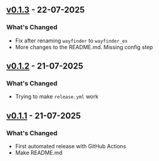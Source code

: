 ## [v0.1.3](https://github.com/andresgutgon/wayfinder_ex/compare/v0.1.2...v0.1.3) - 22-07-2025

### What's Changed
* Fix after renaming `wayfinder` to `wayfinder_ex`
* More changes to the README.md. Missing config step

## [v0.1.2](https://github.com/andresgutgon/wayfinder_ex/compare/v0.1.1...v0.1.2) - 21-07-2025

### What's Changed
* Trying to make `release.yml` work

## [v0.1.1](https://github.com/andresgutgon/wayfinder_ex/compare/v0.1.0...v0.1.1) - 21-07-2025

### What's Changed
* First automated release with GitHub Actions
* Make README.md
